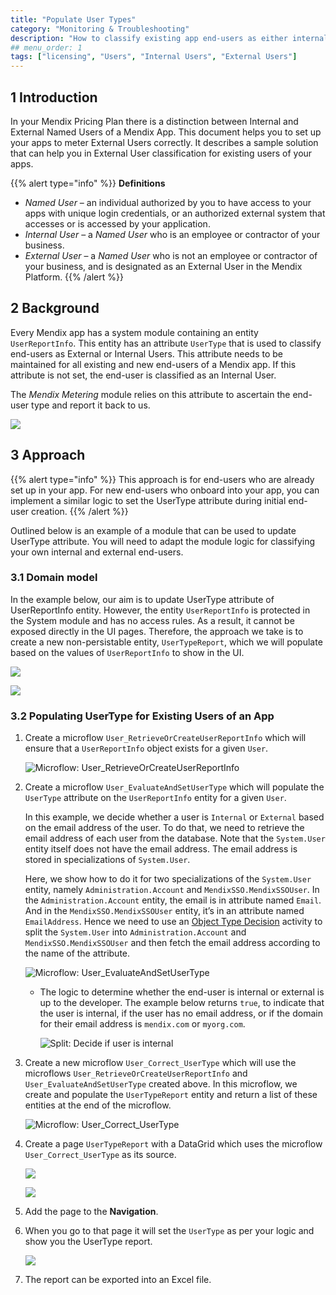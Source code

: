 ```yaml
---
title: "Populate User Types"
category: "Monitoring & Troubleshooting"
description: "How to classify existing app end-users as either internal or external"
## menu_order: 1
tags: ["licensing", "Users", "Internal Users", "External Users"]
---
```


## 1 Introduction

In your Mendix Pricing Plan there is a distinction between Internal and External Named Users of a Mendix App. This document helps you to set up your apps to meter External Users correctly. It describes a sample solution that can help you in External User classification for existing users of your apps.

{{% alert type="info"  %}}
**Definitions** 

* *Named User* – an individual authorized by you to have access to your apps with unique login credentials, or an authorized external system that accesses or is accessed by your application.
* *Internal User* – a *Named User* who is an employee or contractor of your business.
* *External User* – a *Named User* who is not an employee or contractor of your business, and is designated as an External User in the Mendix Platform.
{{% /alert %}}

## 2 Background

Every Mendix app has a system module containing an entity `UserReportInfo`. This entity has an attribute `UserType` that is used to classify end-users as External or Internal Users. This attribute needs to be maintained for all existing and new end-users of a Mendix app. If this attribute is not set, the end-user is classified as an Internal User.

The *Mendix Metering* module relies on this attribute to ascertain the end-user type and report it back to us.

![](attachments/populate-user-type/user-type-enumeration.png)

## 3 Approach

{{% alert type="info" %}}
This approach is for end-users who are already set up in your app. For new end-users who onboard into your app, you can implement a similar logic to set the UserType attribute during initial end-user creation.
{{% /alert %}}

Outlined below is an example of a module that can be used to update UserType attribute. You will need to adapt the module logic for classifying your own internal and external end-users. 

### 3.1 Domain model

In the example below, our aim is to update UserType attribute of UserReportInfo entity. However, the entity `UserReportInfo` is protected in the System module and has no access rules. As a result, it cannot be exposed directly in the UI pages. 
Therefore, the approach we take is to create a new non-persistable entity, `UserTypeReport`, which we will populate based on the values of `UserReportInfo` to show in the UI.

![](attachments/populate-user-type/usertypereport.png)

![](attachments/populate-user-type/usertypereport-properties.png)

### 3.2 Populating **UserType** for Existing Users of an App

1. Create a microflow `User_RetrieveOrCreateUserReportInfo` which will ensure that a `UserReportInfo` object exists for a given `User`.

    ![Microflow: User_RetrieveOrCreateUserReportInfo](attachments/populate-user-type/retrieve-userreportinfo.png)

2. Create a microflow `User_EvaluateAndSetUserType` which will populate the `UserType` attribute on the `UserReportInfo` entity for a given `User`. 

    In this example, we decide whether a user is `Internal` or `External` based on the email address of the user. To do that, we need to retrieve the email address of each user from the database. Note that the `System.User` entity itself does not have the email address. The email address is stored in specializations of `System.User`.
    
    Here, we show how to do it for two specializations of the `System.User` entity, namely `Administration.Account` and `MendixSSO.MendixSSOUser`. In the `Administration.Account` entity, the email is in attribute named `Email`. And in the `MendixSSO.MendixSSOUser` entity, it’s in an attribute named `EmailAddress`. Hence we need to use an [Object Type Decision](/refguide/object-type-decision) activity to split the `System.User` into `Administration.Account` and `MendixSSO.MendixSSOUser` and then fetch the email address according to the name of the attribute.

    ![Microflow: User_EvaluateAndSetUserType](attachments/populate-user-type/set-user-type.png)

    * The logic to determine whether the end-user is internal or external is up to the developer. The example below returns `true`, to indicate that the user is internal, if the user has no email address, or if the domain for their email address is `mendix.com` or `myorg.com`.

        ![Split: Decide if user is internal](attachments/populate-user-type/user-type-split.png)

3. Create a new microflow `User_Correct_UserType` which will use the microflows `User_RetrieveOrCreateUserReportInfo`  and `User_EvaluateAndSetUserType` created above. In this microflow, we create and populate the `UserTypeReport` entity and return a list of these entities at the end of the microflow.

    ![Microflow: User_Correct_UserType](attachments/populate-user-type/correct-user-type.png)

4. Create a page `UserTypeReport` with a DataGrid which uses the microflow `User_Correct_UserType` as its source.

    ![](attachments/populate-user-type/grid-general.png)

    ![](attachments/populate-user-type/grid-data-source.png)

5. Add the page to the **Navigation**.
6. When you go to that page it will set the `UserType` as per your logic and show you the UserType report.

    ![](attachments/populate-user-type/user-type-report.png)

7. The report can be exported into an Excel file.

